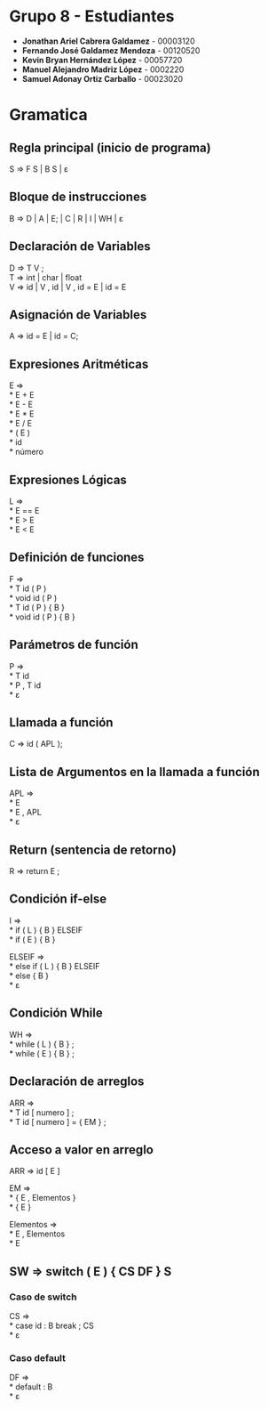 
# Grupo 8 - Estudiantes

- **Jonathan Ariel Cabrera Galdamez** - 00003120
- **Fernando José Galdamez Mendoza** - 00120520
- **Kevin Bryan Hernández López** - 00057720
- **Manuel Alejandro Madriz López** - 0002220
- **Samuel Adonay Ortiz Carballo** - 00023020

# Gramatica 
## Regla principal (inicio de programa)
S => F S | B S | ε

## Bloque de instrucciones
B => D | A | E; | C | R | I | WH | ε

## Declaración de Variables
D => T V ;  
T => int | char | float  
V => id | V , id | V , id = E | id = E

## Asignación de Variables
A => id = E | id = C;

## Expresiones Aritméticas
E =>  
    * E + E  
    * E - E  
    * E * E  
    * E / E  
    * ( E )  
    * id  
    * número

## Expresiones Lógicas
L =>  
    * E == E  
    * E > E  
    * E < E  

## Definición de funciones
F =>  
    * T id ( P )  
    * void id ( P )  
    * T id ( P ) { B }  
    * void id ( P ) { B }

## Parámetros de función
P =>  
    * T id  
    * P , T id  
    * ε

## Llamada a función
C => id ( APL ); 

## Lista de Argumentos en la llamada a función
APL =>  
    * E  
    * E , APL  
    * ε

## Return (sentencia de retorno)
R => return E ; 

## Condición if-else
I =>  
    * if ( L ) { B } ELSEIF  
    * if ( E ) { B }

ELSEIF =>  
    * else if ( L ) { B } ELSEIF  
    * else { B }  
    * ε

## Condición While
WH =>  
    * while ( L ) { B } ;  
    * while ( E ) { B } ;

## Declaración de arreglos
ARR =>  
    * T id [ numero ] ;  
    * T id [ numero ] = { EM } ;

## Acceso a valor en arreglo
ARR => id [ E ]

EM =>  
    * { E , Elementos }  
    * { E }

Elementos =>  
    * E , Elementos  
    * E

## SW => switch ( E ) { CS DF } S
### Caso de switch
CS =>  
    * case id : B break ; CS  
    * ε

### Caso default
DF =>  
    * default : B  
    * ε
